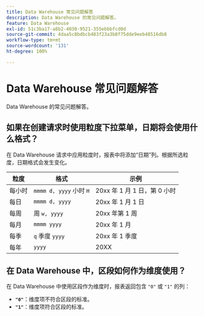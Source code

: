 ```yaml
---
title: Data Warehouse 常见问题解答
description: Data Warehouse 的常见问题解答。
feature: Data Warehouse
exl-id: 51c3ba17-a8b2-4030-9521-355ebbbfcd0d
source-git-commit: 4daa5c8bdbcb483f23a3b8f75dde9eeb48516db8
workflow-type: tm+mt
source-wordcount: '131'
ht-degree: 100%

---
```


# Data Warehouse 常见问题解答

Data Warehouse 的常见问题解答。

## 如果在创建请求时使用粒度下拉菜单，日期将会使用什么格式？

在 Data Warehouse 请求中应用粒度时，报表中将添加“日期”列。根据所选粒度，日期格式会发生变化。

| 粒度 | 格式 | 示例 |
| --- | --- | --- |
| 每小时 | `mmmm d, yyyy` 小时 `H` | 20xx 年 1 月 1 日，第 0 小时 |
| 每日 | `mmmm d, yyyy` | 20xx 年 1 月 1 日 |
| 每周 | 周 `w, yyyy` | 20xx 年第 1 周  |
| 每月 | `mmmm yyyy` | 20xx 年 1 月 |
| 每季 | `q` 季度 `yyyy` | 20xx 年 1 季度 |
| 每年 | `yyyy` | 20XX |

## 在 Data Warehouse 中，区段如何作为维度使用？

在 Data Warehouse 中使用区段作为维度时，报表返回包含 `"0"` 或 `"1"` 的列：

* **`"0"`**：维度项不符合区段的标准。
* **`"1"`**：维度项符合区段的标准。
